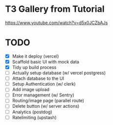 # T3 Gallery from Tutorial
https://www.youtube.com/watch?v=d5x0JCZbAJs

# TODO
- [x] Make it deploy (vercel)
- [x] Scaffold basic UI with mock data
- [x] Tidy up build process
- [ ] Actually setup database (w/ vercel postgress)
- [ ] Attach database to the UI
- [ ] Setup Authentication (w/ clerk)
- [ ] Add image upload
- [ ] Error management (w/ Sentry)
- [ ] Routing/image page (parallel route)
- [ ] Delete button (w/ server actions)
- [ ] Analytics (postdog)
- [ ] Ratelimiting (upstash)
